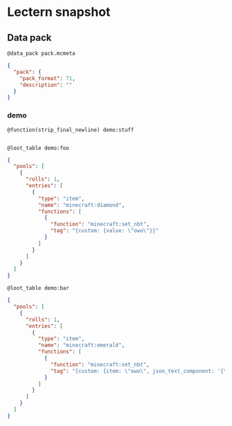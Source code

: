 # Lectern snapshot

## Data pack

`@data_pack pack.mcmeta`

```json
{
  "pack": {
    "pack_format": 71,
    "description": ""
  }
}
```

### demo

`@function(strip_final_newline) demo:stuff`

```mcfunction

```

`@loot_table demo:foo`

```json
{
  "pools": [
    {
      "rolls": 1,
      "entries": [
        {
          "type": "item",
          "name": "minecraft:diamond",
          "functions": [
            {
              "function": "minecraft:set_nbt",
              "tag": "{custom: {value: \"owo\"}}"
            }
          ]
        }
      ]
    }
  ]
}
```

`@loot_table demo:bar`

```json
{
  "pools": [
    {
      "rolls": 1,
      "entries": [
        {
          "type": "item",
          "name": "minecraft:emerald",
          "functions": [
            {
              "function": "minecraft:set_nbt",
              "tag": "{custom: {item: \"owo\", json_text_component: '{\"function\": \"minecraft:set_nbt\", \"tag\": \"{who_cares: \\\\\"owo\\\\\"}\", \"text\": \"nonsense\", \"color\": \"red\"}'}}"
            }
          ]
        }
      ]
    }
  ]
}
```
